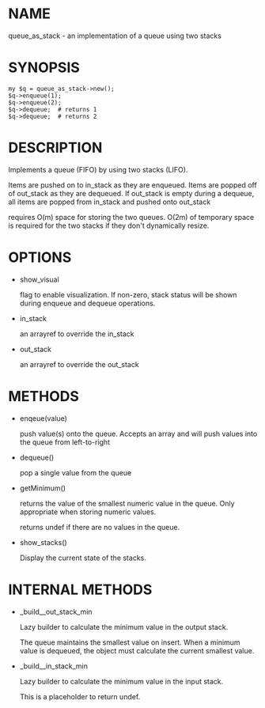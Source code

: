 # NAME

queue\_as\_stack - an implementation of a queue using two stacks

# SYNOPSIS

    my $q = queue_as_stack->new();
    $q->enqueue(1);
    $q->enqueue(2);
    $q->dequeue;  # returns 1
    $q->dequeue;  # returns 2

# DESCRIPTION

Implements a queue (FIFO) by using two stacks (LIFO).

Items are pushed on to in\_stack as they are enqueued.
Items are popped off of out\_stack as they are dequeued.
If out\_stack is empty during a dequeue, all items are popped
from in\_stack and pushed onto out\_stack

requires O(m) space for storing the two queues.
O(2m) of temporary space is required for the two stacks if they don't dynamically resize.

# OPTIONS

- show\_visual

    flag to enable visualization.
    If non-zero, stack status will be shown during enqueue and dequeue operations.

- in\_stack

    an arrayref to override the in\_stack

- out\_stack

    an arrayref to override the out\_stack

# METHODS

- enqeue(value)

    push value(s) onto the queue.  Accepts an array and will push values into the queue from left-to-right

- dequeue()

    pop a single value from the queue

- getMinimum()

    returns the value of the smallest numeric value in the queue.  Only appropriate when storing numeric values.

    returns undef if there are no values in the queue.

- show\_stacks()

    Display the current state of the stacks.

# INTERNAL METHODS

- \_build\_\_out\_stack\_min

    Lazy builder to calculate the minimum value in the output stack.

    The queue maintains the smallest value on insert.  When a minimum value is dequeued, the object must calculate the current smallest value.

- \_build\_\_in\_stack\_min

    Lazy builder to calculate the minimum value in the input stack.

    This is a placeholder to return undef.
